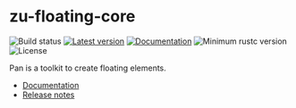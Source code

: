 
# zu-floating-core

![Build status](https://github.com/RustVis/zu/actions/workflows/rust.yml/badge.svg)
[![Latest version](https://img.shields.io/crates/v/zu-floating-core.svg)](https://crates.io/crates/zu-floating-core)
[![Documentation](https://docs.rs/zu-floating-core/badge.svg)](https://docs.rs/zu-floating-core)
![Minimum rustc version](https://img.shields.io/badge/rustc-1.56+-green.svg)
![License](https://img.shields.io/crates/l/zu-floating-core.svg)

Pan is a toolkit to create floating elements.

- [Documentation](https://docs.rs/zu-floating-core)
- [Release notes](https://github.com/RustVis/zu/releases)
